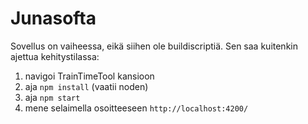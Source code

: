 # Junasofta

Sovellus on vaiheessa, eikä siihen ole buildiscriptiä. Sen saa kuitenkin ajettua kehitystilassa:
1. navigoi TrainTimeTool kansioon
2. aja `npm install` (vaatii noden)
3. aja `npm start`
4. mene selaimella osoitteeseen  `http://localhost:4200/`
